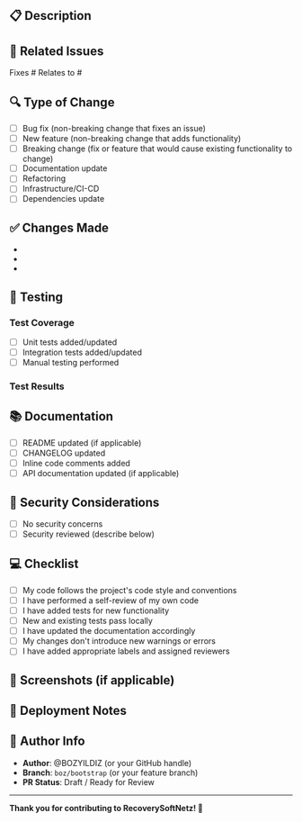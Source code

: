 <!--
  Thank you for submitting a Pull Request to RecoverySoftNetz!
  Please fill in the information below to help us review your changes.
-->

## 📋 Description

<!-- Provide a brief description of the changes in this PR -->

## 🎯 Related Issues

<!-- Link to related issues using #ISSUE_NUMBER, e.g., "Fixes #123" -->

Fixes #
Relates to #

## 🔍 Type of Change

<!-- Mark the relevant option with an "x" -->

- [ ] Bug fix (non-breaking change that fixes an issue)
- [ ] New feature (non-breaking change that adds functionality)
- [ ] Breaking change (fix or feature that would cause existing functionality to change)
- [ ] Documentation update
- [ ] Refactoring
- [ ] Infrastructure/CI-CD
- [ ] Dependencies update

## ✅ Changes Made

<!-- List the key changes in this PR -->

-
-
-

## 🧪 Testing

<!-- Describe the testing you've done -->

### Test Coverage
- [ ] Unit tests added/updated
- [ ] Integration tests added/updated
- [ ] Manual testing performed

### Test Results
<!-- If applicable, share test results or coverage percentage -->

## 📚 Documentation

<!-- Describe any documentation changes -->

- [ ] README updated (if applicable)
- [ ] CHANGELOG updated
- [ ] Inline code comments added
- [ ] API documentation updated (if applicable)

## 🔐 Security Considerations

<!-- Are there any security implications? -->

- [ ] No security concerns
- [ ] Security reviewed (describe below)

<!-- If security concerns exist, describe them here -->

## 💻 Checklist

<!-- Before submitting, ensure all items are complete -->

- [ ] My code follows the project's code style and conventions
- [ ] I have performed a self-review of my own code
- [ ] I have added tests for new functionality
- [ ] New and existing tests pass locally
- [ ] I have updated the documentation accordingly
- [ ] My changes don't introduce new warnings or errors
- [ ] I have added appropriate labels and assigned reviewers

## 📸 Screenshots (if applicable)

<!-- Add screenshots for UI changes -->

## 🚀 Deployment Notes

<!-- Any special deployment considerations? -->

## 👤 Author Info

- **Author**: @BOZYILDIZ (or your GitHub handle)
- **Branch**: `boz/bootstrap` (or your feature branch)
- **PR Status**: Draft / Ready for Review

---

**Thank you for contributing to RecoverySoftNetz! 🙏**
